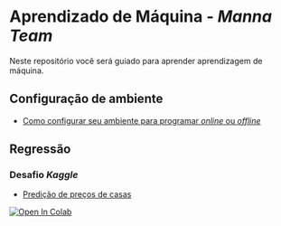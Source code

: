 # Aprendizado de Máquina - _Manna Team_

Neste repositório você será guiado para aprender aprendizagem de máquina.

## Configuração de ambiente

* [Como configurar seu ambiente para programar _online_ ou _offline_](https://github.com/mannalab/MachineLearning/tree/main/Ambiente%20de%20trabalho)

## Regressão

### Desafio _Kaggle_

* [Predição de preços de casas](https://www.kaggle.com/c/house-prices-advanced-regression-techniques)

[![Open In Colab](https://colab.research.google.com/assets/colab-badge.svg)](https://colab.research.google.com/drive/1EOKP1UJ1ZAVzjUIaUP6t61dE84sJj3nO?usp=sharing)
